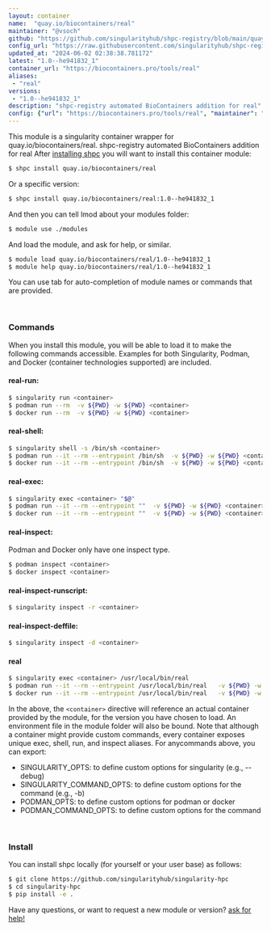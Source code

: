 ```yaml
---
layout: container
name:  "quay.io/biocontainers/real"
maintainer: "@vsoch"
github: "https://github.com/singularityhub/shpc-registry/blob/main/quay.io/biocontainers/real/container.yaml"
config_url: "https://raw.githubusercontent.com/singularityhub/shpc-registry/main/quay.io/biocontainers/real/container.yaml"
updated_at: "2024-06-02 02:38:38.781172"
latest: "1.0--he941832_1"
container_url: "https://biocontainers.pro/tools/real"
aliases:
 - "real"
versions:
 - "1.0--he941832_1"
description: "shpc-registry automated BioContainers addition for real"
config: {"url": "https://biocontainers.pro/tools/real", "maintainer": "@vsoch", "description": "shpc-registry automated BioContainers addition for real", "latest": {"1.0--he941832_1": "sha256:c920674b2d4585707b038124415b46b0c535eedbc5fe75b23df3693ad7bf5e1f"}, "tags": {"1.0--he941832_1": "sha256:c920674b2d4585707b038124415b46b0c535eedbc5fe75b23df3693ad7bf5e1f"}, "docker": "quay.io/biocontainers/real", "aliases": {"real": "/usr/local/bin/real"}}
---
```


This module is a singularity container wrapper for quay.io/biocontainers/real.
shpc-registry automated BioContainers addition for real
After [installing shpc](#install) you will want to install this container module:


```bash
$ shpc install quay.io/biocontainers/real
```

Or a specific version:

```bash
$ shpc install quay.io/biocontainers/real:1.0--he941832_1
```

And then you can tell lmod about your modules folder:

```bash
$ module use ./modules
```

And load the module, and ask for help, or similar.

```bash
$ module load quay.io/biocontainers/real/1.0--he941832_1
$ module help quay.io/biocontainers/real/1.0--he941832_1
```

You can use tab for auto-completion of module names or commands that are provided.

<br>

### Commands

When you install this module, you will be able to load it to make the following commands accessible.
Examples for both Singularity, Podman, and Docker (container technologies supported) are included.

#### real-run:

```bash
$ singularity run <container>
$ podman run --rm  -v ${PWD} -w ${PWD} <container>
$ docker run --rm  -v ${PWD} -w ${PWD} <container>
```

#### real-shell:

```bash
$ singularity shell -s /bin/sh <container>
$ podman run --it --rm --entrypoint /bin/sh  -v ${PWD} -w ${PWD} <container>
$ docker run --it --rm --entrypoint /bin/sh  -v ${PWD} -w ${PWD} <container>
```

#### real-exec:

```bash
$ singularity exec <container> "$@"
$ podman run --it --rm --entrypoint ""  -v ${PWD} -w ${PWD} <container> "$@"
$ docker run --it --rm --entrypoint ""  -v ${PWD} -w ${PWD} <container> "$@"
```

#### real-inspect:

Podman and Docker only have one inspect type.

```bash
$ podman inspect <container>
$ docker inspect <container>
```

#### real-inspect-runscript:

```bash
$ singularity inspect -r <container>
```

#### real-inspect-deffile:

```bash
$ singularity inspect -d <container>
```


#### real

```bash
$ singularity exec <container> /usr/local/bin/real
$ podman run --it --rm --entrypoint /usr/local/bin/real   -v ${PWD} -w ${PWD} <container> -c " $@"
$ docker run --it --rm --entrypoint /usr/local/bin/real   -v ${PWD} -w ${PWD} <container> -c " $@"
```



In the above, the `<container>` directive will reference an actual container provided
by the module, for the version you have chosen to load. An environment file in the
module folder will also be bound. Note that although a container
might provide custom commands, every container exposes unique exec, shell, run, and
inspect aliases. For anycommands above, you can export:

 - SINGULARITY_OPTS: to define custom options for singularity (e.g., --debug)
 - SINGULARITY_COMMAND_OPTS: to define custom options for the command (e.g., -b)
 - PODMAN_OPTS: to define custom options for podman or docker
 - PODMAN_COMMAND_OPTS: to define custom options for the command

<br>

### Install

You can install shpc locally (for yourself or your user base) as follows:

```bash
$ git clone https://github.com/singularityhub/singularity-hpc
$ cd singularity-hpc
$ pip install -e .
```

Have any questions, or want to request a new module or version? [ask for help!](https://github.com/singularityhub/singularity-hpc/issues)